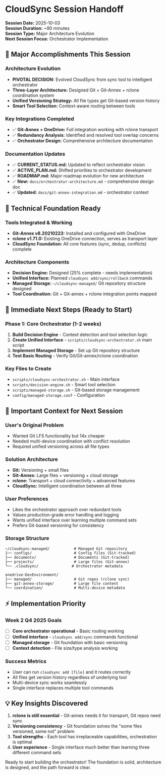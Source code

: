 # CloudSync Session Handoff

**Session Date:** 2025-10-03  
**Session Duration:** ~90 minutes  
**Session Type:** Major Architecture Evolution  
**Next Session Focus:** Orchestrator Implementation

## 🎯 Major Accomplishments This Session

### Architecture Evolution
- **PIVOTAL DECISION:** Evolved CloudSync from sync tool to intelligent orchestrator
- **Three-Layer Architecture:** Designed Git + Git-Annex + rclone coordination system
- **Unified Versioning Strategy:** All file types get Git-based version history
- **Smart Tool Selection:** Context-aware routing between tools

### Key Integrations Completed
- ✅ **Git-Annex + OneDrive:** Full integration working with rclone transport
- ✅ **Redundancy Analysis:** Identified and resolved tool overlap concerns
- ✅ **Orchestrator Design:** Comprehensive architecture documentation

### Documentation Updates
- ✅ **CURRENT_STATUS.md:** Updated to reflect orchestrator vision
- ✅ **ACTIVE_PLAN.md:** Shifted priorities to orchestrator development
- ✅ **ROADMAP.md:** Major roadmap evolution for new architecture
- ✅ **New:** `docs/orchestrator-architecture.md` - comprehensive design doc
- ✅ **Updated:** `docs/git-annex-integration.md` - orchestrator context

## 🔧 Technical Foundation Ready

### Tools Integrated & Working
- **Git-Annex v8.20210223:** Installed and configured with OneDrive
- **rclone v1.71.0:** Existing OneDrive connection, serves as transport layer
- **CloudSync Foundation:** All core features (sync, dedup, conflicts) complete

### Architecture Components
- **Decision Engine:** Designed (25% complete - needs implementation)
- **Unified Interface:** Planned `cloudsync add/sync/rollback` commands
- **Managed Storage:** `~/cloudsync-managed/` Git repository structure designed
- **Tool Coordination:** Git + Git-annex + rclone integration points mapped

## 🎯 Immediate Next Steps (Ready to Start)

### Phase 1: Core Orchestrator (1-2 weeks)
1. **Build Decision Engine** - Context detection and tool selection logic
2. **Create Unified Interface** - `scripts/cloudsync-orchestrator.sh` main script
3. **Implement Managed Storage** - Set up Git repository structure
4. **Test Basic Routing** - Verify Git/Git-annex/rclone coordination

### Key Files to Create
- `scripts/cloudsync-orchestrator.sh` - Main interface
- `scripts/decision-engine.sh` - Smart tool selection
- `scripts/managed-storage.sh` - Git-based storage management
- `config/managed-storage.conf` - Configuration

## 🧠 Important Context for Next Session

### User's Original Problem
- Wanted Git LFS functionality but 14x cheaper
- Needed multi-device coordination with conflict resolution
- Required unified versioning across all file types

### Solution Architecture
- **Git:** Versioning + small files
- **Git-Annex:** Large files + versioning + cloud storage
- **rclone:** Transport + cloud connectivity + advanced features
- **CloudSync:** Intelligent coordination between all three

### User Preferences
- Likes the orchestrator approach over redundant tools
- Values production-grade error handling and logging
- Wants unified interface over learning multiple command sets
- Prefers Git-based versioning for consistency

### Storage Structure
```
~/cloudsync-managed/           # Managed Git repository
├── configs/                   # Config files (Git-tracked)
├── documents/                 # Documents (Git-tracked)  
├── projects/                  # Large files (Git-annex)
└── .cloudsync/               # Orchestrator metadata

onedrive:DevEnvironment/
├── managed/                   # Git repos (rclone sync)
├── git-annex-storage/         # Large file content
└── coordination/              # Multi-device metadata
```

## ⚡ Implementation Priority

### Week 2 Q4 2025 Goals
- [ ] **Core orchestrator operational** - Basic routing working
- [ ] **Unified interface** - `cloudsync add/sync` commands functional
- [ ] **Managed storage** - Git foundation with basic versioning
- [ ] **Context detection** - File size/type analysis working

### Success Metrics
- User can run `cloudsync add [file]` and it routes correctly
- All files get version history regardless of underlying tool
- Multi-device sync works seamlessly
- Single interface replaces multiple tool commands

## 💡 Key Insights Discovered

1. **rclone is still essential** - Git-annex needs it for transport, Git repos need sync
2. **Versioning consistency** - Git foundation solves the "some files versioned, some not" problem
3. **Tool strengths** - Each tool has irreplaceable capabilities, orchestration is optimal
4. **User experience** - Single interface much better than learning three different command sets

Ready to start building the orchestrator! The foundation is solid, architecture is designed, and the path forward is clear.